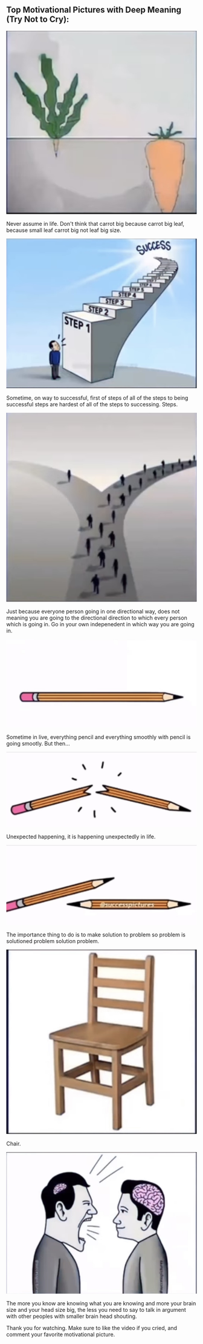 ## Top Motivational Pictures with Deep Meaning (Try Not to Cry):

![Carrot](./img/IMG_3656.PNG)

Never assume in life. Don't think that carrot big because carrot big leaf, because small leaf carrot big not leaf big size.

![Steps](./img/IMG_3662.PNG)

Sometime, on way to successful, first of steps of all of the steps to being successful steps are hardest of all of the steps to successing. Steps.

![Path](./img/IMG_3657.PNG)

Just because everyone person going in one directional way, does not meaning you are going to the directional direction to which every person which is going in. Go in your own indepenedent in which way you are going in.

![OnePencil](./img/IMG_3658.PNG)

Sometime in live, everything pencil and everything smoothly with pencil is going smootly. But then...

![BrokenPencil](./img/IMG_3659.PNG)

Unexpected happening, it is happening unexpectedly in life.

![PencilSolution](./img/IMG_3663.PNG)

The importance thing to do is to make solution to problem so problem is solutioned problem solution problem.

![Chair](./img/IMG_3660.PNG)

Chair.

![Head](./img/IMG_3661.PNG)

The more you know are knowing what you are knowing and more your brain size and your head size big, the less you need to say to talk in argument with other peoples with smaller brain head shouting.

Thank you for watching. Make sure to like the video if you cried, and comment your favorite motivational picture.